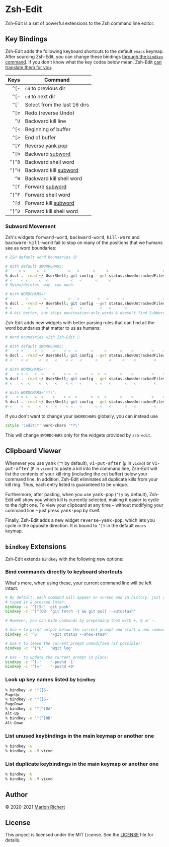 # Zsh-Edit
Zsh-Edit is a set of powerful extensions to the Zsh command line editor.

## Key Bindings
Zsh-Edit adds the following keyboard shortcuts to the default `emacs` keymap. After sourcing
Zsh-Edit, you can change these bindings [through the `bindkey`
command](https://zsh.sourceforge.io/Doc/Release/Zsh-Line-Editor.html#Zle-Builtins).
If you don't know what the key codes below mean, Zsh-Edit [can translate them for
you](#look-up-key-names-listed-by-bindkey).

|      Keys | Command |
| --------: | ------- |
|     `^[-` | `cd` to previous dir |
|     `^[=` | `cd` to next dir |
| `` ^[` `` | Select from the last 16 dirs |
|     `^[e` | Redo (reverse Undo) |
|      `^U` | Backward kill line |
|     `^[<` | Beginning of buffer |
|     `^[>` | End of buffer |
|     `^[Y` | [Reverse yank pop](#clipboard-viewer) |
|     `^[b` | Backward [subword](#subword-movement) |
|    `^[^B` | Backward shell word |
|    `^[^H` | Backward kill [subword](#subword-movement) |
|      `^W` | Backward kill shell word |
|     `^[f` | Forward [subword](#subword-movement) |
|    `^[^F` | Forward shell word |
|     `^[d` | Forward kill [subword](#subword-movement) |
|    `^[^D` | Forward kill shell word |

### Subword Movement
Zsh's widgets <kbd>forward-word</kbd>, <kbd>backward-word</kbd>, <kbd>kill-word</kbd> and
<kbd>backward-kill-word</kbd> fail to stop on many of the positions that we humans see as word
boundaries:
```zsh
# ZSH default word boundaries 😕

# With default $WORDCHARS:
#     > >     >  >          >   >      >     >                        >
% dscl . -read ~/ UserShell; git config --get status.showUntrackedFiles
# <    < <     <  <          <   <      <     <
# Skips/deletes _way_ too much.

# With WORDCHARS=''
#        >       >          >   >        >   >      >                 >
% dscl . -read ~/ UserShell; git config --get status.showUntrackedFiles
# <       <       <          <   <        <   <      <
# A bit better, but skips punctuation-only words & doesn't find SubWords.
```

Zsh-Edit adds new widgets with better parsing rules that can find all the word boundaries that
matter to us as humans:
```zsh
# Word boundaries with Zsh-Edit 🤗

# With default $WORDCHARS:
#    > >     >  >    >    > >  >      >     >      >    >        >    >
% dscl . -read ~/ UserShell; git config --get status.showUntrackedFiles
# <    < <     <  <   <    < <   <      <     <     <    <        <

# With WORDCHARS='':
#    > > >   >  >    >    > >  >      >  >  >      >    >        >    >
% dscl . -read ~/ UserShell; git config --get status.showUntrackedFiles
# <    <  <    <  <   <    < <   <      < <   <      <   <        <

# With WORDCHARS='*?\':
#    > > >   >  >    >    > >  >      >  >  >      >    >        >    >
% dscl . -read ~/ UserShell; git config --get status.showUntrackedFiles
# <    <  <    <  <   <    < <   <      < <   <      <   <        <
```

If you don't want to change your `$WORDCHARS` globally, you can instead use
```zsh
zstyle ':edit:*' word-chars '*?\'
```
This will change `$WORDCHARS` only for the widgets provided by `zsh-edit`.

## Clipboard Viewer
Whenever you use <kbd>yank</kbd> (`^Y` by default), <kbd>vi-put-after</kbd> (`p` in `vicmd`) or
<kbd>vi-put-after</kbd> (`P` in `vicmd`) to paste a kill into the command line, Zsh-Edit will list
the contents of your kill ring (including the cut buffer) below your command line. In addition,
Zsh-Edit eliminates all duplicate kills from your kill ring. Thus, each entry listed is guaranteed
to be unique.

Furthermore, after pasting, when you use <kbd>yank-pop</kbd> (`^[y` by default), Zsh-Edit will show
you which kill is currently selected, making it easier to cycle to the right one. To view your
clipboard at any time – without modifying your command line – just press <kbd>yank-pop</kbd> by
itself.

Finally, Zsh-Edit adds a new widget <kbd>reverse-yank-pop</kbd>, which lets you cycle in the
opposite direction. It is bound to `^[Y` in the default `emacs` keymap.

## `bindkey` Extensions
Zsh-Edit extends `bindkey` with the following new options:

### Bind commands directly to keyboard shortcuts
What's more, when using these, your current command line will be left intact.
```zsh
# By default, each command will appear on screen and in history, just as if you
# typed it & pressed Enter:
bindkey -c '^[[5~' 'git push'
bindkey -c '^[^[OB' 'git fetch -t && git pull --autostash'

# However, you can hide commands by prepending them with +, @ or -.

# Use + to print output below the current prompt and start a new command line:
bindkey -c '^S'     '+git status --show-stash'

# Use @ to leave the current prompt unmodified (if possible):
bindkey -c '^[^L'   '@git log'

# Use - to update the current prompt in place:
bindkey -c '^[-'    '-pushd -1'
bindkey -c '^[='    '-pushd +0'
```

### Look up key names listed by `bindkey`
```zsh
% bindkey -n '^[[5~'
PageUp
% bindkey -n '^[[6~'
PageDown
% bindkey -n '^[^[OA'
Alt-Up
% bindkey -n '^[^[OB'
Alt-Down
```

### List unused keybindings in the main keymap or another one
```zsh
% bindkey -u
% bindkey -u -M vicmd
```

### List duplicate keybindings in the main keymap or another one
```zsh
% bindkey -U
% bindkey -U -M vicmd
```

## Author
© 2020-2021 [Marlon Richert](https://github.com/marlonrichert)

## License
This project is licensed under the MIT License. See the [LICENSE](LICENSE) file for details.
